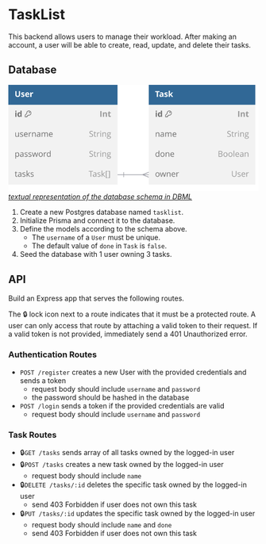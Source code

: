 # TaskList

This backend allows users to manage their workload. After making an account, a user will be able to create, read, update, and delete their tasks.

## Database

![Visual representation of the database schema linked below](/docs/schema.svg)\
_[textual representation of the database schema in DBML](/docs/schema.dbml)_

1. Create a new Postgres database named `tasklist`.
2. Initialize Prisma and connect it to the database.
3. Define the models according to the schema above.
   - The `username` of a `User` must be unique.
   - The default value of `done` in `Task` is `false`.
4. Seed the database with 1 user owning 3 tasks.

## API

Build an Express app that serves the following routes.

The 🔒 lock icon next to a route indicates that it must be a protected route. A user can only access that route by attaching a valid token to their request. If a valid token is not provided, immediately send a 401 Unauthorized error.

### Authentication Routes

- `POST /register` creates a new User with the provided credentials and sends a token
  - request body should include `username` and `password`
  - the password should be hashed in the database
- `POST /login` sends a token if the provided credentials are valid
  - request body should include `username` and `password`

### Task Routes

- 🔒`GET /tasks` sends array of all tasks owned by the logged-in user
- 🔒`POST /tasks` creates a new task owned by the logged-in user
  - request body should include `name`
- 🔒`DELETE /tasks/:id` deletes the specific task owned by the logged-in user
  - send 403 Forbidden if user does not own this task
- 🔒`PUT /tasks/:id` updates the specific task owned by the logged-in user
  - request body should include `name` and `done`
  - send 403 Forbidden if user does not own this task

